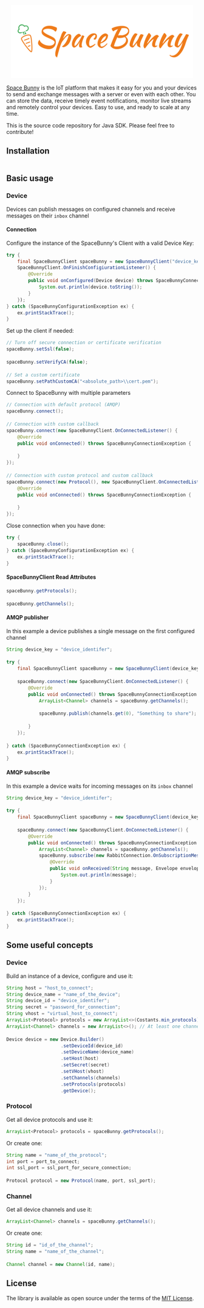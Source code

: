 <p align="center">
  <img width="480" src="assets/logo.png"/>
</p>

[Space Bunny](http://spacebunny.io) is the IoT platform that makes it easy for you and your devices to send and exchange messages with a server or even with each other. You can store the data, receive timely event notifications, monitor live streams and remotely control your devices. Easy to use, and ready to scale at any time.

This is the source code repository for Java SDK.
Please feel free to contribute!

## Installation

```

```

## Basic usage

### Device

Devices can publish messages on configured channels and receive messages on their `inbox` channel

#### Connection

Configure the instance of the SpaceBunny's Client with a valid Device Key:

```java
try {
    final SpaceBunnyClient spaceBunny = new SpaceBunnyClient("device_key");
    SpaceBunnyClient.OnFinishConfigiurationListener() {
        @Override
        public void onConfigured(Device device) throws SpaceBunnyConnectionException {
            System.out.println(device.toString());
        }
    });
} catch (SpaceBunnyConfigurationException ex) {
    ex.printStackTrace();
}
```

Set up the client if needed:

```java
// Turn off secure connection or certificate verification
spaceBunny.setSsl(false);

spaceBunny.setVerifyCA(false);

// Set a custom certificate
spaceBunny.setPathCustomCA("<absolute_path>\\cert.pem");
```

Connect to SpaceBunny with multiple parameters 

```java
// Connection with default protocol (AMQP)
spaceBunny.connect();

// Connection with custom callback
spaceBunny.connect(new SpaceBunnyClient.OnConnectedListener() {
    @Override
    public void onConnected() throws SpaceBunnyConnectionException {
        
    }
});

// Connection with custom protocol and custom callback
spaceBunny.connect(new Protocol(), new SpaceBunnyClient.OnConnectedListener() {
    @Override
    public void onConnected() throws SpaceBunnyConnectionException {
        
    }
});
```

Close connection when you have done:
```java
try {
    spaceBunny.close();
} catch (SpaceBunnyConfigurationException ex) {
    ex.printStackTrace();
}
```

#### SpaceBunnyClient Read Attributes

```java
spaceBunny.getProtocols();

spaceBunny.getChannels();
```

#### AMQP publisher

In this example a device publishes a single message on the first configured channel

```java
String device_key = "device_identifer";

try {
    final SpaceBunnyClient spaceBunny = new SpaceBunnyClient(device_key);

    spaceBunny.connect(new SpaceBunnyClient.OnConnectedListener() {
        @Override
        public void onConnected() throws SpaceBunnyConnectionException {
            ArrayList<Channel> channels = spaceBunny.getChannels();

            spaceBunny.publish(channels.get(0), "Something to share");
            
        }
    });

} catch (SpaceBunnyConnectionException ex) {
    ex.printStackTrace();
}
```

#### AMQP subscribe

In this example a device waits for incoming messages on its `inbox` channel

```java
String device_key = "device_identifer";

try {
    final SpaceBunnyClient spaceBunny = new SpaceBunnyClient(device_key);

    spaceBunny.connect(new SpaceBunnyClient.OnConnectedListener() {
        @Override
        public void onConnected() throws SpaceBunnyConnectionException {
            ArrayList<Channel> channels = spaceBunny.getChannels();
            spaceBunny.subscribe(new RabbitConnection.OnSubscriptionMessageReceivedListener() {
                @Override
                public void onReceived(String message, Envelope envelope) {
                    System.out.println(message);
                }
            });
        }
    });

} catch (SpaceBunnyConnectionException ex) {
    ex.printStackTrace();
}
```

## Some useful concepts

### Device

Build an instance of a device, configure and use it:

```java
String host = "host_to_connect";
String device_name = "name_of_the_device";
String device_id = "device_identifer";
String secret = "password_for_connection";
String vhost = "virtual_host_to_connect";
ArrayList<Protocol> protocols = new ArrayList<>(Costants.min_protocols); // At least one protocol
ArrayList<Channel> channels = new ArrayList<>(); // At least one channel

Device device = new Device.Builder()
                    .setDeviceId(device_id)
                    .setDeviceName(device_name)
                    .setHost(host)
                    .setSecret(secret)
                    .setVHost(vhost)
                    .setChannels(channels)
                    .setProtocols(protocols)
                    .getDevice();
```

### Protocol

Get all device protocols and use it:

```java
ArrayList<Protocol> protocols = spaceBunny.getProtocols();
```

Or create one:

```java
String name = "name_of_the_protocol";
int port = port_to_connect;
int ssl_port = ssl_port_for_secure_connection;

Protocol protocol = new Protocol(name, port, ssl_port);
```

### Channel

Get all device channels and use it:

```java
ArrayList<Channel> channels = spaceBunny.getChannels();
```

Or create one:
```java
String id = "id_of_the_channel";
String name = "name_of_the_channel";

Channel channel = new Channel(id, name);
```

## License

The library is available as open source under the terms of the [MIT License](http://opensource.org/licenses/MIT).